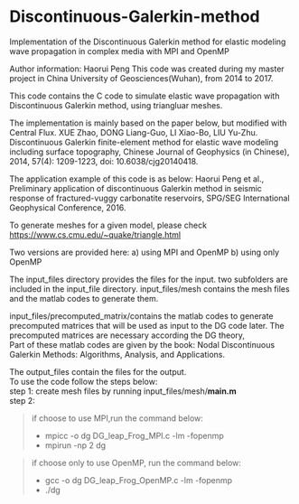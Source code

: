 # Discontinuous-Galerkin-method
Implementation of the Discontinuous Galerkin method for elastic modeling wave propagation in complex media with MPI and OpenMP  

Author information: Haorui Peng
This code was created during my master project in China University of Geosciences(Wuhan), from 2014 to 2017.  

This code contains the C code to simulate elastic wave propagation with Discontinuous Galerkin method, using triangluar meshes. 

The implementation is mainly based on the paper below, but modified with Central Flux. 
XUE Zhao, DONG Liang-Guo, LI Xiao-Bo, LIU Yu-Zhu. Discontinuous Galerkin finite-element method for elastic wave modeling including surface topography, Chinese Journal of Geophysics (in Chinese), 2014, 57(4): 1209-1223, doi: 10.6038/cjg20140418.  

The application example of this code is as below: 
Haorui Peng et al., Preliminary application of discontinuous Galerkin method in seismic response of fractured-vuggy 
carbonatite reservoirs, SPG/SEG International Geophysical Conference, 2016. 

To generate meshes for a given model, please check 
https://www.cs.cmu.edu/~quake/triangle.html 

Two versions are provided here:
 	a) using MPI and OpenMP
 	b) using only OpenMP

The input_files directory provides the files for the input.
two subfolders are included in the input_file directory.
input_files/mesh contains the mesh files and the matlab codes to generate them.

input_files/precomputed_matrix/contains the matlab codes to generate precomputed matrices that will be used as
input to the DG code later. The precomputed matrices are necessary according the DG theory,  
Part of these matlab codes are given by the book: Nodal Discontinuous Galerkin Methods: Algorithms, Analysis, and Applications.

The output_files contain the files for the output.  
To use the code follow the steps below:  
step 1: create mesh files by running input_files/mesh/**main.m**  
step 2:  
>if choose to use MPI,run the command below:
> - mpicc -o dg DG_leap_Frog_MPI.c -lm -fopenmp
> - mpirun -np 2 dg

>if choose only to use OpenMP, run the command below:
> - gcc -o dg DG_leap_Frog_OpenMP.c -lm -fopenmp
> - ./dg
